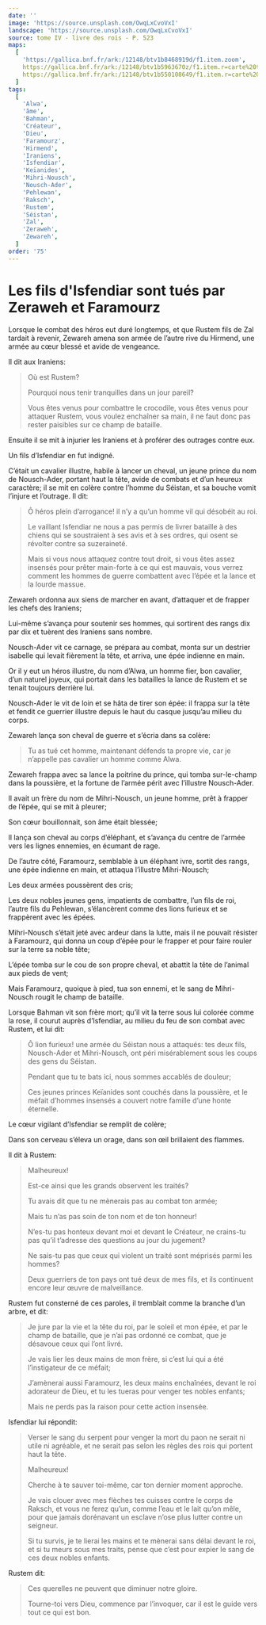 ```yaml
---
date: ''
image: 'https://source.unsplash.com/OwqLxCvoVxI'
landscape: 'https://source.unsplash.com/OwqLxCvoVxI'
source: tome IV - livre des rois - P. 523
maps:
  [
    'https://gallica.bnf.fr/ark:/12148/btv1b8468919d/f1.item.zoom',
    https://gallica.bnf.fr/ark:/12148/btv1b5963670z/f1.item.r=carte%20touran.zoom,
    https://gallica.bnf.fr/ark:/12148/btv1b550108649/f1.item.r=carte%20touran.zoom,
  ]
tags:
  [
    'Alwa',
    'âme',
    'Bahman',
    'Créateur',
    'Dieu',
    'Faramourz',
    'Hirmend',
    'Iraniens',
    'Isfendiar',
    'Keïanides',
    'Mihri-Nousch',
    'Nousch-Ader',
    'Pehlewan',
    'Raksch',
    'Rustem',
    'Séistan',
    'Zal',
    'Zeraweh',
    'Zewareh',
  ]
order: '75'
---
```


# Les fils d'Isfendiar sont tués par Zeraweh et Faramourz

Lorsque le combat des héros eut duré longtemps, et que Rustem fils de Zal tardait à revenir, Zewareh amena son armée de l’autre rive du Hirmend, une armée au cœur blessé et avide de vengeance.

Il dit aux Iraniens:

> Où est Rustem?
>
> Pourquoi nous tenir tranquilles dans un jour pareil?
>
> Vous êtes venus pour combattre le crocodile, vous êtes venus pour attaquer Rustem, vous voulez enchaîner sa main, il ne faut donc pas rester paisibles sur ce champ de bataille.

Ensuite il se mit à injurier les Iraniens et à proférer des outrages contre eux.

Un fils d’Isfendiar en fut indigné.

C’était un cavalier illustre, habile à lancer un cheval, un jeune prince du nom de Nousch-Ader, portant haut la tête, avide de combats et d’un heureux caractère; il se mit en colère contre l’homme du Séistan, et sa bouche vomit l’injure et l’outrage. Il dit:

> Ô héros plein d’arrogance! il n’y a qu’un homme vil qui désobéit au roi.
>
> Le vaillant Isfendiar ne nous a pas permis de livrer bataille à des chiens qui se soustraient à ses avis et à ses ordres, qui osent se révolter contre sa suzeraineté.
>
> Mais si vous nous attaquez contre tout droit, si vous êtes assez insensés pour prêter main-forte à ce qui est mauvais, vous verrez comment les hommes de guerre combattent avec l’épée et la lance et la lourde massue.

Zewareh ordonna aux siens de marcher en avant, d’attaquer et de frapper
les chefs des Iraniens;

Lui-même s’avança pour soutenir ses hommes, qui sortirent des rangs dix par dix et tuèrent des Iraniens sans nombre.

Nousch-Ader vit ce carnage, se prépara au combat, monta sur un destrier isabelle qui levait fièrement la tête, et arriva, une épée indienne en main.

Or il y eut un héros illustre, du nom d’Alwa, un homme fier, bon cavalier, d’un naturel joyeux, qui portait dans les batailles la lance de Rustem et se tenait toujours derrière lui.

Nousch-Ader le vit de loin et se hâta de tirer son épée: il frappa sur la tête et fendit ce guerrier illustre depuis le haut du casque jusqu’au milieu du corps.

Zewareh lança son cheval de guerre et s’écria dans sa colère:

> Tu as tué cet homme, maintenant défends ta propre vie, car je n’appelle pas cavalier un homme comme Alwa.

Zewareh frappa avec sa lance la poitrine du prince, qui tomba sur-le-champ dans la poussière, et la fortune de l’armée périt avec l’illustre Nousch-Ader.

Il avait un frère du nom de Mihri-Nousch, un jeune homme, prêt à frapper de l’épée, qui se mit à pleurer;

Son cœur bouillonnait, son âme était blessée;

Il lança son cheval au corps d’éléphant, et s’avança du centre de l’armée vers les lignes ennemies, en écumant de rage.

De l’autre côté, Faramourz, semblable à un éléphant ivre, sortit des rangs, une épée indienne en main, et attaqua l’illustre Mihri-Nousch;

Les deux armées poussèrent des cris;

Les deux nobles jeunes gens, impatients de combattre, l’un fils de roi, l’autre fils du Pehlewan, s’élancèrent comme des lions furieux et se frappèrent avec les épées.

Mihri-Nousch s’était jeté avec ardeur dans la lutte, mais il ne pouvait résister à Faramourz, qui donna un coup d’épée pour le frapper et pour faire rouler sur la terre sa noble tête;

L’épée tomba sur le cou de son propre cheval, et abattit la tête de l’animal aux pieds de vent;

Mais Faramourz, quoique à pied, tua son ennemi, et le sang de Mihri-Nousch rougit le champ de bataille.

Lorsque Bahman vit son frère mort; qu’il vit la terre sous lui colorée comme la rose, il courut auprès d’Isfendiar, au milieu du feu de son combat avec Rustem, et lui dit:

> Ô lion furieux! une armée du Séistan nous a attaqués: tes deux fils, Nousch-Ader et Mihri-Nousch, ont péri misérablement sous les coups des gens du Séistan.
>
> Pendant que tu te bats ici, nous sommes accablés de douleur;
>
> Ces jeunes princes Keïanides sont couchés dans la poussière, et le méfait d’hommes insensés a couvert notre famille d’une honte éternelle.

Le cœur vigilant d’Isfendiar se remplit de colère;

Dans son cerveau s’éleva un orage, dans son œil brillaient des flammes.

Il dit à Rustem:

> Malheureux!
>
> Est-ce ainsi que les grands observent les traités?
>
> Tu avais dit que tu ne mènerais pas au combat ton armée;
>
> Mais tu n’as pas soin de ton nom et de ton honneur!
>
> N’es-tu pas honteux devant moi et devant le Créateur, ne crains-tu pas qu’il t’adresse des questions au jour du jugement?
>
> Ne sais-tu pas que ceux qui violent un traité sont méprisés parmi les hommes?
>
> Deux guerriers de ton pays ont tué deux de mes fils, et ils continuent encore leur œuvre de malveillance.

Rustem fut consterné de ces paroles, il tremblait comme la branche d’un arbre, et dit:

> Je jure par la vie et la tête du roi, par le soleil et mon épée, et par le champ de bataille, que je n’ai pas ordonné ce combat, que je désavoue ceux qui l’ont livré.
>
> Je vais lier les deux mains de mon frère, si c’est lui qui a été l’instigateur de ce méfait;
>
> J’amènerai aussi Faramourz, les deux mains enchaînées, devant le roi adorateur de Dieu, et tu les tueras pour venger tes nobles enfants;
>
> Mais ne perds pas la raison pour cette action insensée.

Isfendiar lui répondit:

> Verser le sang du serpent pour venger la mort du paon ne serait ni utile ni agréable, et ne serait pas selon les règles des rois qui portent haut la tête.
>
> Malheureux!
>
> Cherche à te sauver toi-même, car ton dernier moment approche.
>
> Je vais clouer avec mes flèches tes cuisses contre le corps de Raksch, et vous ne ferez qu’un, comme l’eau et le lait qu’on mêle, pour que jamais dorénavant un esclave n’ose plus lutter contre un seigneur.
>
> Si tu survis, je te lierai les mains et te mènerai sans délai devant le roi, et si tu meurs sous mes traits, pense que c’est pour expier le sang de ces deux nobles enfants.

Rustem dit:

> Ces querelles ne peuvent que diminuer notre gloire.
>
> Tourne-toi vers Dieu, commence par l’invoquer, car il est le guide vers tout ce qui est bon.
